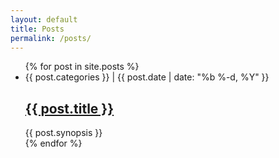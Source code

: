 ```yaml
---
layout: default
title: Posts
permalink: /posts/
---
```


<div class="home">

  <ul class="post-list">
    {% for post in site.posts %}
      <li>
        <span class="post-meta">{{ post.categories }}</span>
        |
        <span class="post-meta">{{ post.date | date: "%b %-d, %Y" }}</span>
        <h2>
          <a class="post-link" href="{{ post.url | prepend: site.baseurl }}">{{ post.title }}</a>
        </h2>
        <span class="post-meta">{{ post.synopsis }}</span>
      </li>
    {% endfor %}
  </ul>
